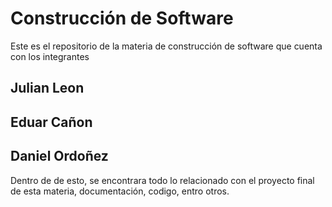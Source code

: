 # Construcción de Software

Este es el repositorio de la materia de construcción de software que cuenta con los integrantes

## Julian Leon
## Eduar Cañon
## Daniel Ordoñez

Dentro de de esto, se encontrara todo lo relacionado con el proyecto final de esta materia, documentación, codigo, entro otros.


